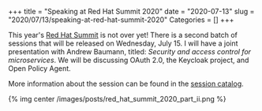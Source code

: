 +++
title = "Speaking at Red Hat Summit 2020"
date = "2020-07-13"
slug = "2020/07/13/speaking-at-red-hat-summit-2020"
Categories = []
+++

This year's [Red Hat Summit](https://www.redhat.com/en/summit) is not over yet! There is a second batch of sessions that will be released on Wednesday, July 15. I will have a joint presentation with Andrew Baumann, titled: *Security and access control for microservices*. We will be discussing OAuth 2.0, the Keycloak project, and Open Policy Agent.

More information about the session can be found in the [session catalog](https://summit.redhat.com/conference/sessions?p1=eyJzcGVha2VyIjpbXSwidGltZXNsb3QiOltdLCJkYXkiOltdLCJyb29tIjpbXSwibG9jYXRpb24iOltdLCJzb3J0b3JkZXIiOiJkYXRlIiwic3RhcnQiOiIiLCJmaW5pc2giOiIiLCJwYWdlbnVtYmVyIjoxLCJzaGFyZWlkIjoiIiwiY2F0ZWdvcmllcyI6e30sImtleXdvcmQiOiJTZWN1cml0eSBhbmQgYWNjZXNzIGNvbnRyb2wifQ==).

{% img center /images/posts/red_hat_summit_2020_part_ii.png %}

<!--more-->
